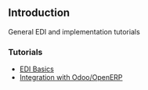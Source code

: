 ## Introduction

General EDI and implementation tutorials


### Tutorials

-	[EDI Basics](TutorialEdiBasics.md)
-	[Integration with Odoo/OpenERP](OdooIntegration.md)